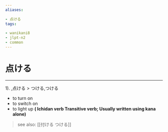 ```yaml
---
aliases:
    
- 点ける
tags:
    
- wanikani8
- jlpt-n2
- common
---
```


# 点ける
---
1).
,点ける > つける,つける

- to turn on
- to switch on
- to light up
**( Ichidan verb Transitive verb; Usually written using kana alone)**
> see also:  [[付ける つける]]
            
